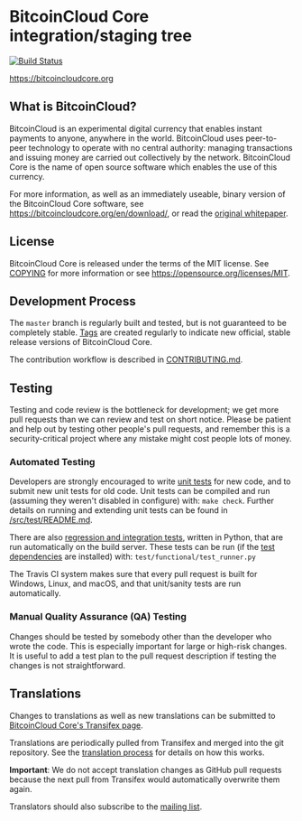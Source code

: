 BitcoinCloud Core integration/staging tree
=====================================

[![Build Status](https://travis-ci.org/bitcoincloud/bitcoincloud.svg?branch=master)](https://travis-ci.org/bitcoincloud/bitcoincloud)

https://bitcoincloudcore.org

What is BitcoinCloud?
----------------

BitcoinCloud is an experimental digital currency that enables instant payments to
anyone, anywhere in the world. BitcoinCloud uses peer-to-peer technology to operate
with no central authority: managing transactions and issuing money are carried
out collectively by the network. BitcoinCloud Core is the name of open source
software which enables the use of this currency.

For more information, as well as an immediately useable, binary version of
the BitcoinCloud Core software, see https://bitcoincloudcore.org/en/download/, or read the
[original whitepaper](https://bitcoincloudcore.org/bitcoincloud.pdf).

License
-------

BitcoinCloud Core is released under the terms of the MIT license. See [COPYING](COPYING) for more
information or see https://opensource.org/licenses/MIT.

Development Process
-------------------

The `master` branch is regularly built and tested, but is not guaranteed to be
completely stable. [Tags](https://github.com/bitcoincloud/bitcoincloud/tags) are created
regularly to indicate new official, stable release versions of BitcoinCloud Core.

The contribution workflow is described in [CONTRIBUTING.md](CONTRIBUTING.md).

Testing
-------

Testing and code review is the bottleneck for development; we get more pull
requests than we can review and test on short notice. Please be patient and help out by testing
other people's pull requests, and remember this is a security-critical project where any mistake might cost people
lots of money.

### Automated Testing

Developers are strongly encouraged to write [unit tests](src/test/README.md) for new code, and to
submit new unit tests for old code. Unit tests can be compiled and run
(assuming they weren't disabled in configure) with: `make check`. Further details on running
and extending unit tests can be found in [/src/test/README.md](/src/test/README.md).

There are also [regression and integration tests](/test), written
in Python, that are run automatically on the build server.
These tests can be run (if the [test dependencies](/test) are installed) with: `test/functional/test_runner.py`

The Travis CI system makes sure that every pull request is built for Windows, Linux, and macOS, and that unit/sanity tests are run automatically.

### Manual Quality Assurance (QA) Testing

Changes should be tested by somebody other than the developer who wrote the
code. This is especially important for large or high-risk changes. It is useful
to add a test plan to the pull request description if testing the changes is
not straightforward.

Translations
------------

Changes to translations as well as new translations can be submitted to
[BitcoinCloud Core's Transifex page](https://www.transifex.com/projects/p/bitcoincloud/).

Translations are periodically pulled from Transifex and merged into the git repository. See the
[translation process](doc/translation_process.md) for details on how this works.

**Important**: We do not accept translation changes as GitHub pull requests because the next
pull from Transifex would automatically overwrite them again.

Translators should also subscribe to the [mailing list](https://groups.google.com/forum/#!forum/bitcoincloud-translators).
